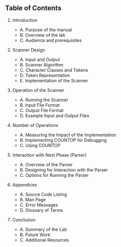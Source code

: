 ## Table of Contents

1. Introduction
    - A. Purpose of the manual
    - B. Overview of the lab
    - C. Audience and prerequisites

2. Scanner Design
    - A. Input and Output
    - B. Scanner Algorithm
    - C. Character Classes and Tokens
    - D. Token Representation
    - E. Implementation of the Scanner

3. Operation of the Scanner
    - A. Running the Scanner
    - B. Input File Format
    - C. Output File Format
    - D. Example Input and Output Files

4. Number of Operations
    - A. Measuring the Impact of the Implementation
    - B. Implementing COUNTOP for Debugging
    - C. Using COUNTOP

5. Interaction with Next Phase (Parser)
    - A. Overview of the Parser
    - B. Designing for Interaction with the Parser
    - C. Options for Running the Parser

6. Appendices
    - A. Source Code Listing
    - B. Man Page
    - C. Error Messages
    - D. Glossary of Terms

7. Conclusion
    - A. Summary of the Lab
    - B. Future Work
    - C. Additional Resources